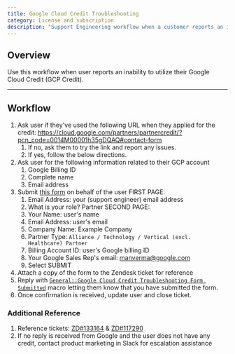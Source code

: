 ```yaml
---
title: Google Cloud Credit Troubleshooting
category: License and subscription
description: "Support Engineering workflow when a customer reports an inability to utilize their Google Cloud Credit (GCP Credit)"
---
```


## Overview

Use this workflow when user reports an inability to utilize their Google Cloud Credit (GCP Credit).

---

## Workflow

1. Ask user if they've used the following URL when they applied for the credit: <https://cloud.google.com/partners/partnercredit/?pcn_code=0014M00001h35gDQAQ#contact-form>
    1. If no, ask them to try the link and report any issues.
    1. If yes, follow the below directions.
1. Ask user for the following information related to their GCP account
    1. Google Billing ID
    1. Complete name
    1. Email address
1. Submit [this form](https://docs.google.com/forms/d/e/1FAIpQLScKgwz-P8wcBpQ-SprEEQDzxHoVyoBlaYqStlP9LsVUvHTTQQ/viewform) on behalf of the user
    FIRST PAGE:
    1. Email Address: your (support engineer) email address
    1. What is your role? Partner
    SECOND PAGE:
    1. Your Name: user's name
    1. Email Address: user's email
    1. Company Name: Example Company
    1. Partner Type: `Alliance / Technology / Vertical (excl. Healthcare) Partner`
    1. Billing Account ID: user's Google billing ID
    1. Your Google Sales Rep's email: <manverma@google.com>
    1. Select SUBMIT
1. Attach a copy of the form to the Zendesk ticket for reference
1. Reply with [`General::Google Cloud Credit Troubleshooting Form Submitted`](https://example_company.com/search?utf8=%E2%9C%93&group_id=2573624&project_id=17008590&scope=&search_code=true&snippets=false&repository_ref=master&nav_source=navbar&search=id%3A+360073423299) macro letting them know that you have submitted the form.
1. Once confirmation is received, update user and close ticket.

### Additional Reference

1. Reference tickets: [ZD#133164](https://example_company.zendesk.com/agent/tickets/133164) & [ZD#117290](https://example_company.zendesk.com/agent/tickets/117290)
1. If no reply is received from Google and the user does not have any credit, contact product marketing in Slack for escalation assistance
